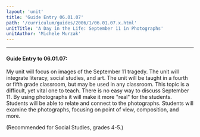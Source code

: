 ```yaml
---
layout: 'unit'
title: 'Guide Entry 06.01.07'
path: '/curriculum/guides/2006/1/06.01.07.x.html'
unitTitle: 'A Day in the Life: September 11 in Photographs'
unitAuthor: 'Michele Murzak'
---
```


<body>
<hr/>
 <h4>
  Guide Entry to 06.01.07:
 </h4>
 <p>
  My unit will focus on images of the September 11 tragedy. The unit will integrate literacy, social studies, and art. The unit will be taught in a fourth or fifth grade classroom, but may be used in any classroom. This topic is a difficult, yet vital one to teach. There is no easy way to discuss September 11. By using photographs it will make it more "real" for the students. Students will be able to relate and connect to the photographs. Students will examine the photographs, focusing on point of view, composition, and more.
 </p>
<p>
  (Recommended for Social Studies, grades 4-5.)
 </p>

</body>
